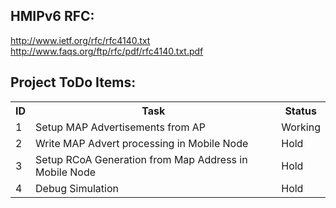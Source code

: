 
HMIPv6 RFC: 
-----------
http://www.ietf.org/rfc/rfc4140.txt
http://www.faqs.org/ftp/rfc/pdf/rfc4140.txt.pdf

Project ToDo Items:
-------------------
<table>
  <tr>
    <th>ID</th><th>Task</th><th>Status</th>
  </tr>
  <tr>
    <td>1</td>
    <td>Setup MAP Advertisements from AP</td>
    <td>Working</td>
  </tr>
  <tr>
    <td>2</td>
    <td>Write MAP Advert processing in Mobile Node</td>
    <td>Hold</td>
  </tr>
  <tr>
    <td>3</td>
    <td>Setup RCoA Generation from Map Address in Mobile Node</td>
    <td>Hold</td>
  </tr>
  <tr>
    <td>4</td>
    <td>Debug Simulation</td>
    <td>Hold</td>
  </tr
</table>


